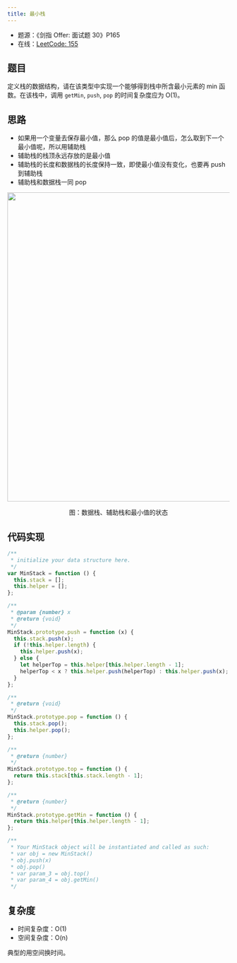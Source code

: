 ```yaml
---
title: 最小栈
---
```


- 题源：《剑指 Offer: 面试题 30》P165
- 在线：[LeetCode: 155](https://leetcode-cn.com/problems/min-stack/)

## 题目

定义栈的数据结构，请在该类型中实现一个能够得到栈中所含最小元素的 min 函数。在该栈中，调用 `getMin`, `push`, `pop` 的时间复杂度应为 O(1)。

## 思路

- 如果用一个变量去保存最小值，那么 pop 的值是最小值后，怎么取到下一个最小值呢，所以用辅助栈
- 辅助栈的栈顶永远存放的是最小值
- 辅助栈的长度和数据栈的长度保持一致，即使最小值没有变化，也要再 push 到辅助栈
- 辅助栈和数据栈一同 pop

<div align="center">
    <img width="700" src="https://cosmos-x.oss-cn-hangzhou.aliyuncs.com/2PEAOk.png" />
    <p>图：数据栈、辅助栈和最小值的状态</p>
</div>

## 代码实现

```js
/**
 * initialize your data structure here.
 */
var MinStack = function () {
  this.stack = [];
  this.helper = [];
};

/**
 * @param {number} x
 * @return {void}
 */
MinStack.prototype.push = function (x) {
  this.stack.push(x);
  if (!this.helper.length) {
    this.helper.push(x);
  } else {
    let helperTop = this.helper[this.helper.length - 1];
    helperTop < x ? this.helper.push(helperTop) : this.helper.push(x);
  }
};

/**
 * @return {void}
 */
MinStack.prototype.pop = function () {
  this.stack.pop();
  this.helper.pop();
};

/**
 * @return {number}
 */
MinStack.prototype.top = function () {
  return this.stack[this.stack.length - 1];
};

/**
 * @return {number}
 */
MinStack.prototype.getMin = function () {
  return this.helper[this.helper.length - 1];
};

/**
 * Your MinStack object will be instantiated and called as such:
 * var obj = new MinStack()
 * obj.push(x)
 * obj.pop()
 * var param_3 = obj.top()
 * var param_4 = obj.getMin()
 */
```

## 复杂度

- 时间复杂度：O(1)
- 空间复杂度：O(n)

典型的用空间换时间。
